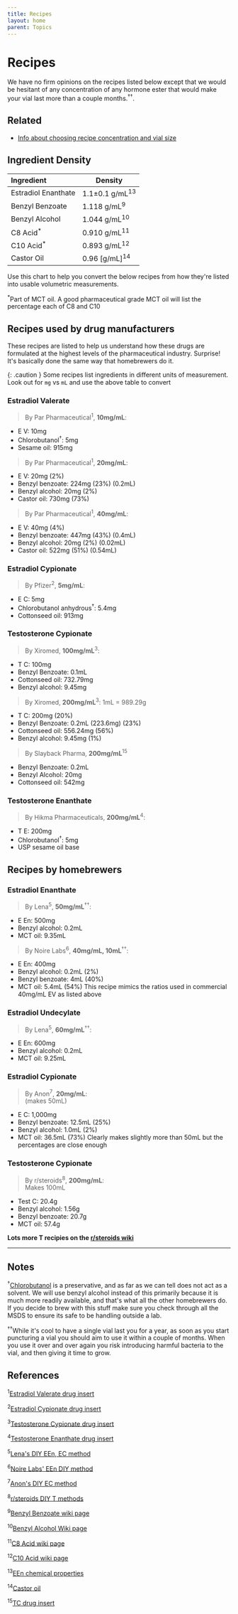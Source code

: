 ```yaml
---
title: Recipes
layout: home
parent: Topics
---
```


# Recipes

We have no firm opinions on the recipes listed below except that we would be hesitant of any concentration of any hormone ester that would make your vial last more than a couple months.<sup>††</sup>.

## Related

* [Info about choosing recipe concentration and vial size]

## Ingredient Density

| Ingredient           | Density                   |
|:---------------------|---------------------------|
| Estradiol Enanthate  | 1.1±0.1 g/mL<sup>13</sup> |
| Benzyl Benzoate      | 1.118 g/mL<sup>9</sup>    |
| Benzyl Alcohol       | 1.044 g/mL<sup>10</sup>   |
| C8 Acid<sup>*</sup>  | 0.910 g/mL<sup>11</sup>   |
| C10 Acid<sup>*</sup> | 0.893 g/mL<sup>12</sup>   |
| Castor Oil           | 0.96 [g/mL]<sup>14</sup>  |


Use this chart to help you convert the below recipes from how they're listed into usable volumetric measurements.

<sup>*</sup>Part of MCT oil. A good pharmaceutical grade MCT oil will list the percentage each of C8 and C10

## Recipes used by drug manufacturers

These recipes are listed to help us understand how these drugs are formulated at the highest levels of the pharmaceutical industry. Surprise! It's basically done the same way that homebrewers do it. 

{: .caution }
Some recipes list ingredients in different units of measurement. Look out for `mg` vs `mL` and use the above table to convert

### **Estradiol Valerate**
>By Par Pharmaceutical<sup>1</sup>, **10mg/mL**:
* E V: 10mg
* Chlorobutanol<sup>†</sup>: 5mg
* Sesame oil: 915mg

>By Par Pharmaceutical<sup>1</sup>, **20mg/mL**:
* E V: 20mg (2%)
* Benzyl benzoate: 224mg (23%) (0.2mL)
* Benzyl alcohol: 20mg (2%)
* Castor oil: 730mg (73%)

>By Par Pharmaceutical<sup>1</sup>, **40mg/mL**:
* E V: 40mg (4%)
* Benzyl benzoate: 447mg (43%) (0.4mL) 
* Benzyl alcohol: 20mg (2%) (0.02mL) 
* Castor oil: 522mg (51%) (0.54mL)

### **Estradiol Cypionate**
>By Pfizer<sup>2</sup>, **5mg/mL**:
* E C: 5mg
* Chlorobutanol anhydrous<sup>†</sup>: 5.4mg
* Cottonseed oil: 913mg

### **Testosterone Cypionate**
>By Xiromed, **100mg/mL**<sup>3</sup>:
* T C: 100mg
* Benzyl Benzoate: 0.1mL
* Cottonseed oil: 732.79mg
* Benzyl alcohol: 9.45mg

>By Xiromed, **200mg/mL**<sup>3</sup>:
> 1mL = 989.29g
* T C: 200mg (20%)
* Benzyl Benzoate: 0.2mL (223.6mg) (23%)
* Cottonseed oil: 556.24mg (56%)
* Benzyl alcohol: 9.45mg (1%)

>By Slayback Pharma, **200mg/mL**<sup>15</sup>
* Benzyl Benzoate: 0.2mL
* Benzyl Alcohol: 20mg
* Cottonseed oil: 542mg

### **Testosterone Enanthate**
>By Hikma Pharmaceuticals, **200mg/mL**<sup>4</sup>:
* T E: 200mg
* Chlorobutanol<sup>†</sup>: 5mg
* USP sesame oil base

## Recipes by homebrewers

### **Estradiol Enanthate**
>By Lena<sup>5</sup>, **50mg/mL**<sup>††</sup>:
* E En: 500mg
* Benzyl alcohol: 0.2mL
* MCT oil: 9.35mL

>By Noire Labs<sup>6</sup>, **40mg/mL, 10mL**<sup>††</sup>:
* E En: 400mg
* Benzyl alcohol: 0.2mL (2%)
* Benzyl benzoate: 4mL (40%)
* MCT oil: 5.4mL (54%)
This recipe mimics the ratios used in commercial 40mg/mL EV as listed above

### **Estradiol Undecylate**
>By Lena<sup>5</sup>, **60mg/mL**<sup>††</sup>:
* E En: 600mg
* Benzyl alcohol: 0.2mL
* MCT oil: 9.25mL

### **Estradiol Cypionate**
>By Anon<sup>7</sup>, **20mg/mL**:  
> (makes 50mL)
* E C: 1,000mg
* Benzyl benzoate: 12.5mL (25%)
* Benzyl alcohol: 1.0mL (2%)
* MCT oil: 36.5mL (73%)
Clearly makes slightly more than 50mL but the percentages are close enough

### **Testosterone Cypionate**
>By r/steroids<sup>8</sup>, **200mg/mL**:  
> Makes 100mL
* Test C: 20.4g
* Benzyl alcohol: 1.56g
* Benzyl benzoate: 20.7g
* MCT oil: 57.4g

**Lots more T recipies on the [r/steroids wiki](https://www.reddit.com/r/steroids/wiki/homebrew/list/#wiki_testosterone)**

---

## Notes

<sup>†</sup>[Chlorobutanol](https://en.wikipedia.org/wiki/Chlorobutanol) is a preservative, and as far as we can tell does not act as a solvent. We will use benzyl alcohol instead of this primarily because it is much more readily available, and that's what all the other homebrewers do. If you decide to brew with this stuff make sure you check through all the MSDS to ensure its safe to be handling outside a lab. 

<sup>††</sup>While it's cool to have a single vial last you for a year, as soon as you start puncturing a vial you should aim to use it within a couple of months. When you use it over and over again you risk introducing harmful bacteria to the vial, and then giving it time to grow.

## References

<sup>1</sup>[Estradiol Valerate drug insert](https://www.accessdata.fda.gov/drugsatfda_docs/label/2022/009402Orig1s060lbl.pdf)

<sup>2</sup>[Estradiol Cypionate drug insert](https://www.drugs.com/pro/depo-estradiol.html)

<sup>3</sup>[Testosterone Cypionate drug insert](https://www.drugs.com/pro/testosterone-cypionate.html)

<sup>4</sup>[Testosterone Enanthate drug insert](https://www.drugs.com/pro/testosterone-enanthate.html)

<sup>5</sup>[Lena's DIY EEn, EC method](https://groups.io/g/MTFHRT/wiki/29602#Mix)

<sup>6</sup>[Noire Labs' EEn DIY method](https://noirelabs.net/diy-estradiol-guide#mixing)

<sup>7</sup>[Anon's DIY EC method](https://files.catbox.moe/ax9efj.pdf)

<sup>8</sup>[r/steroids DIY T methods](https://www.reddit.com/r/steroids/wiki/homebrew/list/#wiki_testosterone)

<sup>9</sup>[Benzyl Benzoate wiki page](https://en.wikipedia.org/wiki/Benzyl_benzoate)

<sup>10</sup>[Benzyl Alcohol Wiki page](https://en.wikipedia.org/wiki/Benzyl_alcohol)

<sup>11</sup>[C8 Acid wiki page](https://en.wikipedia.org/wiki/Caprylic_acid)

<sup>12</sup>[C10 Acid wiki page](https://en.wikipedia.org/wiki/Capric_acid)

<sup>13</sup>[EEn chemical properties](https://www.chemspider.com/Chemical-Structure.19815.html)

<sup>14</sup>[Castor oil](https://pubchem.ncbi.nlm.nih.gov/compound/Castor-oil#section=Density)

<sup>15</sup>[TC drug insert](https://www.accessdata.fda.gov/drugsatfda_docs/label/2022/216318s000lbl.pdf)

[Info about choosing recipe concentration and vial size]: /topics/vial_size_concentration